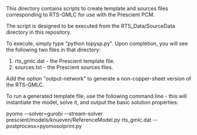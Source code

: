 This directory contains scripts to create template and sources files corresponding to RTS-GMLC for use with the Prescient PCM.

The script is designed to be executed from the RTS_Data/SourceData directory in this repository. 

To execute, simply type "python topysp.py". Upon completion, you will see the following two files in that directory:
1) rts_gmlc.dat - the Prescient template file.
2) sources.txt - the Prescient sources files.

Add the option "output-network" to generate a non-copper-sheet version of the RTS-GMLC.

To run a generated template file, use the following command line - this will instantiate the model, solve it, and output the basic solution properties:

pyomo --solver=gurobi --stream-solver prescient/models/knueven/ReferenceModel.py rts_gmlc.dat --postprocess=pyomosolprint.py
